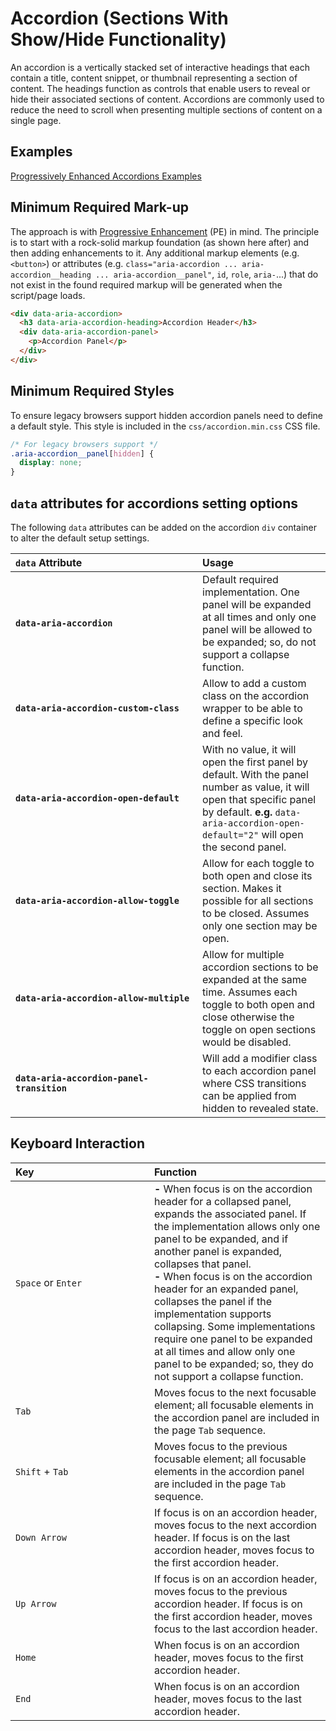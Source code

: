 
# Accordion (Sections With Show/Hide Functionality)

An accordion is a vertically stacked set of interactive headings that each contain a title, content snippet, or thumbnail representing a section of content. The headings function as controls that enable users to reveal or hide their associated sections of content. Accordions are commonly used to reduce the need to scroll when presenting multiple sections of content on a single page.

## Examples

[Progressively Enhanced Accordions Examples](https://smillart.github.io/WAI-ARIA-Patterns-And-Widgets/examples/accordion/)

## Minimum Required Mark-up

The approach is with [Progressive Enhancement](https://developer.mozilla.org/en-US/docs/Glossary/Progressive_Enhancement) (PE) in mind. The principle is to start with a rock-solid markup foundation (as shown here after) and then adding enhancements to it. Any additional markup elements (e.g. `<button>`) or attributes (e.g. `class="aria-accordion ... aria-accordion__heading ... aria-accordion__panel"`, `id`, `role`, `aria-`...) that do not exist in the found required markup will be generated when the script/page loads.

```html
<div data-aria-accordion>
  <h3 data-aria-accordion-heading>Accordion Header</h3>
  <div data-aria-accordion-panel>
    <p>Accordion Panel</p>
  </div>
</div>
```

## Minimum Required Styles

To ensure legacy browsers support hidden accordion panels need to define a default style. This style is included in the `css/accordion.min.css` CSS file.

```css
/* For legacy browsers support */
.aria-accordion__panel[hidden] {
  display: none;
}
```

## `data` attributes for accordions setting options

The following `data` attributes can be added on the accordion `div` container to alter the default setup settings.

| `data`&nbsp;Attribute&nbsp;&nbsp;&nbsp;&nbsp;&nbsp;&nbsp;&nbsp;&nbsp;&nbsp;&nbsp;&nbsp;&nbsp;&nbsp;&nbsp;&nbsp;&nbsp;&nbsp;&nbsp;&nbsp;&nbsp;&nbsp;&nbsp;&nbsp;&nbsp;&nbsp;&nbsp;&nbsp;&nbsp;&nbsp;&nbsp;&nbsp;&nbsp;&nbsp;&nbsp;&nbsp;&nbsp;&nbsp;&nbsp;&nbsp;&nbsp;&nbsp; | Usage |
|:--|:--|
| **`data-aria-accordion`** | Default required implementation. One panel will be expanded at all times and only one panel will be allowed to be expanded; so, do not support a collapse function. |
| **`data-aria-accordion-custom-class`** | Allow to add a custom class on the accordion wrapper to be able to define a specific look and feel. |
| **`data-aria-accordion-open-default`** | With no value, it will open the first panel by default. With the panel number as value, it will open that specific panel by default. **e.g.** `data-aria-accordion-open-default="2"` will open the second panel. |
| **`data-aria-accordion-allow-toggle`** | Allow for each toggle to both open and close its section. Makes it possible for all sections to be closed. Assumes only one section may be open. |
| **`data-aria-accordion-allow-multiple`** | Allow for multiple accordion sections to be expanded at the same time. Assumes each toggle to both open and close otherwise the toggle on open sections would be disabled. |
| **`data-aria-accordion-panel-transition`** | Will add a modifier class to each accordion panel where CSS transitions can be applied from hidden to revealed state. |

## Keyboard Interaction

| Key&nbsp;&nbsp;&nbsp;&nbsp;&nbsp;&nbsp;&nbsp;&nbsp;&nbsp;&nbsp;&nbsp;&nbsp;&nbsp;&nbsp;&nbsp;&nbsp;&nbsp;&nbsp;&nbsp;&nbsp;&nbsp;&nbsp;&nbsp;&nbsp;&nbsp;&nbsp;&nbsp;&nbsp;&nbsp;&nbsp;&nbsp;&nbsp;&nbsp;&nbsp;&nbsp;&nbsp;&nbsp;&nbsp;&nbsp;&nbsp;&nbsp; | Function |
|:--|:--|
| `Space` or `Enter` | **-** When focus is on the accordion header for a collapsed panel, expands the associated panel. If the implementation allows only one panel to be expanded, and if another panel is expanded, collapses that panel.<br>**-** When focus is on the accordion header for an expanded panel, collapses the panel if the implementation supports collapsing. Some implementations require one panel to be expanded at all times and allow only one panel to be expanded; so, they do not support a collapse function. |
| `Tab` | Moves focus to the next focusable element; all focusable elements in the accordion panel are included in the page `Tab` sequence. |
| `Shift` + `Tab` | Moves focus to the previous focusable element; all focusable elements in the accordion panel are included in the page `Tab` sequence. |
| `Down Arrow` | If focus is on an accordion header, moves focus to the next accordion header. If focus is on the last accordion header, moves focus to the first accordion header. |
| `Up Arrow` | If focus is on an accordion header, moves focus to the previous accordion header. If focus is on the first accordion header, moves focus to the last accordion header. |
| `Home` | When focus is on an accordion header, moves focus to the first accordion header. |
| `End` | When focus is on an accordion header, moves focus to the last accordion header. |